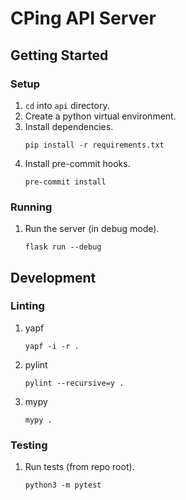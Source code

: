# CPing API Server

## Getting Started

### Setup
1. `cd` into `api` directory.
2. Create a python virtual environment.
3. Install dependencies.
    ```
    pip install -r requirements.txt
    ```
4. Install pre-commit hooks.
    ```
    pre-commit install
    ```

### Running
1. Run the server (in debug mode).
    ```
    flask run --debug
    ```

## Development

### Linting
1. yapf
    ```
    yapf -i -r .
    ```

2. pylint
    ```
    pylint --recursive=y .
    ```

3. mypy
    ```
    mypy .
    ```

### Testing
1. Run tests (from repo root).
   ```
   python3 -m pytest
   ```
